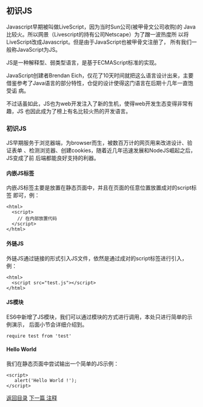 ## 初识JS

Javascript早期被叫做LiveScript，因为当时Sun公司(被甲骨文公司收购)的
Java比较火。所以网景（Livescript的持有公司Netscape）为了蹭一波热度所
以将LiveScript改成Javascript。但是由于JavaScript也被甲骨文注册了，
所有我们一般称JavaScript为JS。

JS是一种解释型、弱类型语言，是基于ECMAScript标准的实现。

JavaScript创建者Brendan Eich，仅花了10天时间就把这么语言设计出来，主要
借鉴参考了Java语言的部分特性，仓促的设计使得这门语言在后期十几年一直饱受诟
病。   

不过话虽如此，JS也为web开发注入了新的生机，使得web开发生态变得非常有趣，JS
也因此成为了榜上有名比较火热的开发语言。

### 初识JS

JS早期服务于浏览器端，为browser而生，被数百万计的网页用来改进设计、验证表单
、检测浏览器、创建cookies，随着近几年迅速发展和NodeJS崛起之后，JS变成了前
后端都能良好支持的利器。

#### 内嵌JS标签

内嵌JS标签主要是放置在静态页面中，并且在页面的任意位置放置成对的script标签
即可，例：

```
<html>
  <script>
    // 在内部放置代码
  </script>
</html>

```

#### 外链JS

外链JS通过链接的形式引入JS文件，依然是通过成对的script标签进行引入，例：

```
<html>
  <script src="test.js"></script>
</html>

```

#### JS模块

ES6中新增了JS模块，我们可以通过模块的方式进行调用，本处只进行简单的示例演示，
后面小节会详细介绍到。

```
require test from 'test'
```


#### Hello World 

我们在静态页面中尝试输出一个简单的JS示例：

```
<script>
   alert('Hello World !');
</script>
```

[返回目录](https://github.com/hanchn/couse-of-Javascript)
[下一篇 注释](https://test.com)